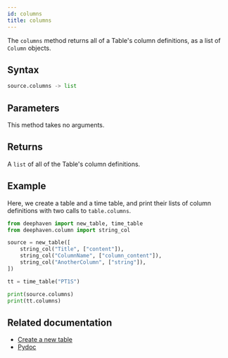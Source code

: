 ```yaml
---
id: columns
title: columns
---
```


The `columns` method returns all of a Table's column definitions, as a list of `Column` objects.

## Syntax

```python syntax
source.columns -> list
```

## Parameters

This method takes no arguments.

## Returns

A `list` of all of the Table's column definitions.

## Example

Here, we create a table and a time table, and print their lists of column definitions with two calls to `table.columns`.

```python order=null
from deephaven import new_table, time_table
from deephaven.column import string_col

source = new_table([
    string_col("Title", ["content"]),
    string_col("ColumnName", ["column_content"]),
    string_col("AnotherColumn", ["string"]),
])

tt = time_table("PT1S")

print(source.columns)
print(tt.columns)
```

## Related documentation

- [Create a new table](../../../how-to-guides/new-table.md)
- [Pydoc](https://deephaven.io/core/pydoc/code/deephaven.table.html?highlight=meta#deephaven.table.Table.columns)
